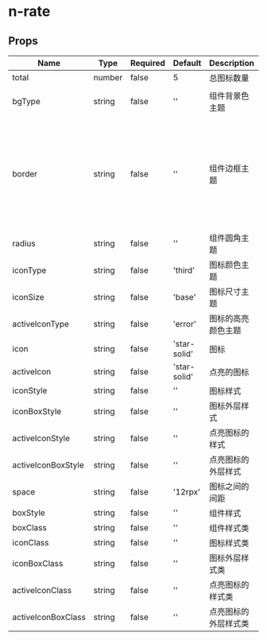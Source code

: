 # n-rate

## Props
| Name | Type | Required | Default | Description | Choices |
| --- | --- | --- | --- | --- | --- |
| total | number | false | 5 | 总图标数量 |  | 
| bgType | string | false | '' | 组件背景色主题 | white,black,transparent,nav,default,primary,success,warning,error,custom,link,light,middle,dark,inverse,page,hover,hover-dark,mask,mask-dark,text,text-second,text-third,text-forth,text-inverse,text-place,text-disabled,border,border-light,border-middle,border-dark,none,gradient | 
| border | string | false | '' | 组件边框主题 | none,white,black,default,light,middle,dark,primary,success,warning,error,inverse,custom,link,text,text-second,text-third,text-forth,text-place,text-disabled,left-white,left-black,top-white,top-black,right-white,right-black,bottom-white,bottom-black,left-default,left-light,left-middle,left-dark,left-primary,left-success,left-warning,left-error,left-inverse,left-custom,left-link,left-text,left-text-second,left-text-third,left-text-forth,left-text-place,left-text-disabled,top-default,top-light,top-middle,top-dark,top-primary,top-success,top-warning,top-error,top-inverse,top-custom,top-link,top-text,top-text-second,top-text-third,top-text-forth,top-text-place,top-text-disabled,right-default,right-light,right-middle,right-dark,right-primary,right-success,right-warning,right-error,right-inverse,right-custom,right-link,right-text,right-text-second,right-text-third,right-text-forth,right-text-place,right-text-disabled,bottom-default,bottom-light,bottom-middle,bottom-dark,bottom-primary,bottom-success,bottom-warning,bottom-error,bottom-inverse,bottom-custom,bottom-link,bottom-text,bottom-text-second,bottom-text-third,bottom-text-forth,bottom-text-place,bottom-text-disabled | 
| radius | string | false | '' | 组件圆角主题 | ss,s,base,l,ll,loading,none | 
| iconType | string | false | 'third' | 图标颜色主题 | black,white,transparent,default,primary,success,warning,error,custom,link,text,second,third,forth,place,disabled,inverse,nav-title,nav-icon,nav-item | 
| iconSize | string | false | 'base' | 图标尺寸主题 | nav-title,nav-icon,nav-item,ss,s,base,l,ll | 
| activeIconType | string | false | 'error' | 图标的高亮颜色主题 | black,white,transparent,default,primary,success,warning,error,custom,link,text,second,third,forth,place,disabled,inverse,nav-title,nav-icon,nav-item | 
| icon | string | false | 'star-solid' | 图标 |  | 
| activeIcon | string | false | 'star-solid' | 点亮的图标 |  | 
| iconStyle | string | false | '' | 图标样式 |  | 
| iconBoxStyle | string | false | '' | 图标外层样式 |  | 
| activeIconStyle | string | false | '' | 点亮图标的样式 |  | 
| activeIconBoxStyle | string | false | '' | 点亮图标的外层样式 |  | 
| space | string | false | '12rpx' | 图标之间的间距 |  | 
| boxStyle | string | false | '' | 组件样式 |  | 
| boxClass | string | false | '' | 组件样式类 |  | 
| iconClass | string | false | '' | 图标样式类 |  | 
| iconBoxClass | string | false | '' | 图标外层样式类 |  | 
| activeIconClass | string | false | '' | 点亮图标的样式类 |  | 
| activeIconBoxClass | string | false | '' | 点亮图标的外层样式类 |  | 

